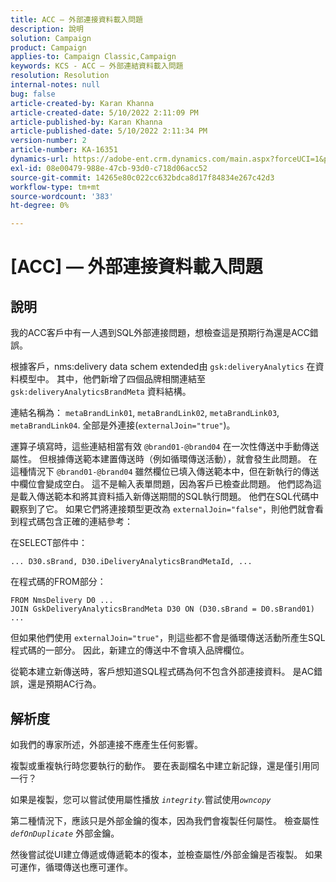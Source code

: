 ```yaml
---
title: ACC — 外部連接資料載入問題
description: 說明
solution: Campaign
product: Campaign
applies-to: Campaign Classic,Campaign
keywords: KCS - ACC — 外部連結資料載入問題
resolution: Resolution
internal-notes: null
bug: false
article-created-by: Karan Khanna
article-created-date: 5/10/2022 2:11:09 PM
article-published-by: Karan Khanna
article-published-date: 5/10/2022 2:11:34 PM
version-number: 2
article-number: KA-16351
dynamics-url: https://adobe-ent.crm.dynamics.com/main.aspx?forceUCI=1&pagetype=entityrecord&etn=knowledgearticle&id=8f266a08-6bd0-ec11-a7b5-00224809c556
exl-id: 08e00479-988e-47cb-93d0-c718d06acc52
source-git-commit: 14265e80c022cc632bdca8d17f84834e267c42d3
workflow-type: tm+mt
source-wordcount: '383'
ht-degree: 0%

---
```


# [ACC]  — 外部連接資料載入問題

## 說明

我的ACC客戶中有一人遇到SQL外部連接問題，想檢查這是預期行為還是ACC錯誤。

根據客戶，nms:delivery data schem extended由 `gsk:deliveryAnalytics` 在資料模型中。 其中，他們新增了四個品牌相關連結至 `gsk:deliveryAnalyticsBrandMeta` 資料結構。

連結名稱為： `metaBrandLink01`, `metaBrandLink02`, `metaBrandLink03`, `metaBrandLink04`. 全部是外連接(`externalJoin="true"`)。

運算子填寫時，這些連結相當有效 `@brand01-@brand04` 在一次性傳送中手動傳送屬性。 但根據傳送範本建置傳送時（例如循環傳送活動），就會發生此問題。 在這種情況下 `@brand01-@brand04` 雖然欄位已填入傳送範本中，但在新執行的傳送中欄位會變成空白。 這不是輸入表單問題，因為客戶已檢查此問題。 他們認為這是載入傳送範本和將其資料插入新傳送期間的SQL執行問題。 他們在SQL代碼中觀察到了它。 如果它們將連接類型更改為 `externalJoin="false"`，則他們就會看到程式碼包含正確的連結參考：

在SELECT部件中：

```
... D30.sBrand, D30.iDeliveryAnalyticsBrandMetaId, ...
```

在程式碼的FROM部分：

```
FROM NmsDelivery D0 ...
JOIN GskDeliveryAnalyticsBrandMeta D30 ON (D30.sBrand = D0.sBrand01)
...
```

但如果他們使用 `externalJoin="true"`，則這些都不會是循環傳送活動所產生SQL程式碼的一部分。 因此，新建立的傳送中不會填入品牌欄位。

從範本建立新傳送時，客戶想知道SQL程式碼為何不包含外部連接資料。 是AC錯誤，還是預期AC行為。

## 解析度

如我們的專家所述，外部連接不應產生任何影響。

複製或重複執行時您要執行的動作。 要在表副檔名中建立新記錄，還是僅引用同一行？

如果是複製，您可以嘗試使用屬性播放 *`integrity`.*&#x200B;嘗試使用&#x200B;*`owncopy`*

第二種情況下，應該只是外部金鑰的復本，因為我們會複製任何屬性。 檢查屬性 *`defOnDuplicate`* 外部金鑰。

然後嘗試從UI建立傳遞或傳遞範本的復本，並檢查屬性/外部金鑰是否複製。 如果可運作，循環傳送也應可運作。
